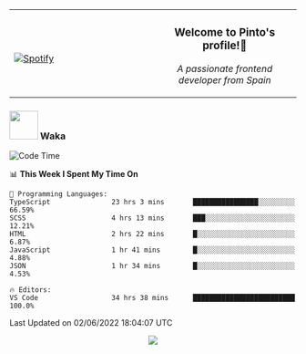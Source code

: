 <table width="100%" align="center"> 
  <tr>
  <td width="50%">
      
&nbsp; <br> [![Spotify](https://novatorem-zeta-rust.vercel.app/api/spotify)](https://open.spotify.com/user/novatorem-zeta-rust)

  </td>
  <td width="50%">
    <h3 align="center">Welcome to Pinto's profile!👋</h3>
    <p align="center"><em>A passionate frontend developer from Spain</em></p>
  </td>
  </table>

### <img src="https://media.giphy.com/media/VgCDAzcKvsR6OM0uWg/giphy.gif" width="50"> Waka

  <!--START_SECTION:waka-->
![Code Time](http://img.shields.io/badge/Code%20Time-476%20hrs%2051%20mins-blue)

📊 **This Week I Spent My Time On** 

```text
💬 Programming Languages: 
TypeScript               23 hrs 3 mins       ████████████████░░░░░░░░░   66.59% 
SCSS                     4 hrs 13 mins       ███░░░░░░░░░░░░░░░░░░░░░░   12.21% 
HTML                     2 hrs 22 mins       █░░░░░░░░░░░░░░░░░░░░░░░░   6.87% 
JavaScript               1 hr 41 mins        █░░░░░░░░░░░░░░░░░░░░░░░░   4.88% 
JSON                     1 hr 34 mins        █░░░░░░░░░░░░░░░░░░░░░░░░   4.53%

🔥 Editors: 
VS Code                  34 hrs 38 mins      █████████████████████████   100.0%

```


 Last Updated on 02/06/2022 18:04:07 UTC
<!--END_SECTION:waka-->

<div align="center">
<img src="https://github-readme-stats-gilt-tau.vercel.app/api/top-langs/?username=pinto-hub&layout=compact&theme=dracula" />
</div>
